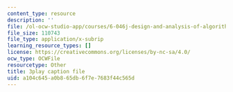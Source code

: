 ```yaml
---
content_type: resource
description: ''
file: /ol-ocw-studio-app/courses/6-046j-design-and-analysis-of-algorithms-spring-2015/a104c645a0b865db6f7e7683f44c565d_NzgFUwOaoIw.srt
file_size: 110743
file_type: application/x-subrip
learning_resource_types: []
license: https://creativecommons.org/licenses/by-nc-sa/4.0/
ocw_type: OCWFile
resourcetype: Other
title: 3play caption file
uid: a104c645-a0b8-65db-6f7e-7683f44c565d
---
```

